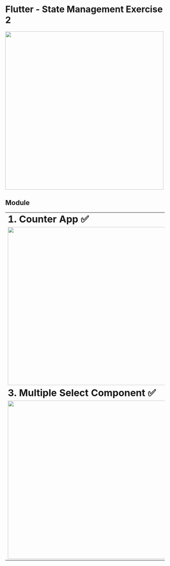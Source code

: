# Flutter - State Management Exercise 2

<img src="https://github.com/lypsisrudiansyah/flutter_exercise1002/assets/52348378/871c5b8c-1609-46b3-a663-1426cbacb614" height="500">

## Module

<table border="0" width="100%">
 <tr>
    <td width="50%"><b style="font-size:30px">1. Counter App ✅</b></td>
    <td width="50%"><b style="font-size:30px">2. Single Select Component ✅</b></td>
 </tr>
 <tr>
    <td>
<img src="https://github.com/lypsisrudiansyah/flutter_exercise1002/assets/52348378/a0bd5ed7-ad64-4523-8b94-7f4091e5ba4a" height="500">
    </td>
    <td>
<img src="https://github.com/lypsisrudiansyah/flutter_exercise1002/assets/52348378/ffc5ef53-e834-4035-8d7c-c95f15fe2791" height="500">
    </td>
 </tr>
<!-- ROW -->
 <tr>
    <td width="50%"><b style="font-size:30px">3. Multiple Select Component ✅</b></td>
    <td width="50%"><b style="font-size:30px">...</b></td>
 </tr>
 <tr>
    <td>
<img src="https://github.com/lypsisrudiansyah/flutter_exercise1002/assets/52348378/a0bd5ed7-ad64-4523-8b94-7f4091e5ba4a" height="500">
    </td>
    <td>
...
    </td>
 </tr>
</table>
